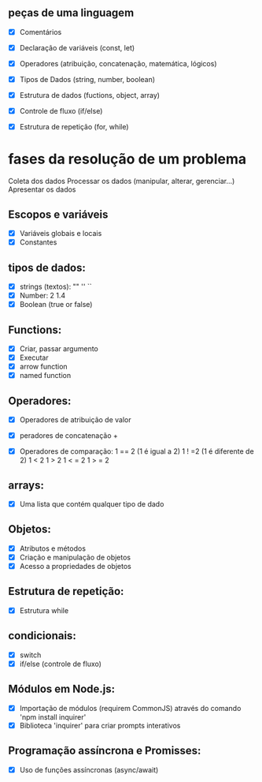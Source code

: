 ## peças de uma linguagem

- [x] Comentários
- [x] Declaração de variáveis (const, let)
- [x] Operadores (atribuição, concatenação, matemática, lógicos)
- [x] Tipos de Dados (string, number, boolean)
- [x] Estrutura de dados (fuctions, object, array)
- [x] Controle de fluxo (if/else)
- [x] Estrutura de repetição (for, while)


# fases da resolução de um problema

Coleta dos dados
Processar os dados (manipular, alterar, gerenciar...)
Apresentar os dados

## Escopos e variáveis
- [x] Variáveis globais e locais
- [x] Constantes

## tipos de dados:
- [x] strings (textos): "" '' ``
- [x] Number: 2 1.4
- [x] Boolean (true or false)

## Functions:
- [x] Criar, passar argumento
- [x] Executar
- [x] arrow function
- [x] named function

## Operadores:
- [x] Operadores de atribuição de valor
- [x] peradores de concatenação +
- [x] Operadores de comparação:
    1 == 2 (1 é igual a 2)
    1 ! =2 (1 é diferente de 2)
    1 < 2
    1 > 2
    1 < = 2
    1 > = 2


## arrays:
- [x] Uma lista que contém qualquer tipo de dado

## Objetos:

- [x] Atributos e métodos
- [x] Criação e manipulação de objetos
- [x] Acesso a propriedades de objetos

## Estrutura de repetição:

- [x] Estrutura while

## condicionais:
- [x] switch
- [x] if/else (controle de fluxo)

## Módulos em Node.js:
- [x] Importação de módulos (requirem CommonJS) através do comando 'npm install inquirer'
- [x] Biblioteca 'inquirer' para criar prompts interativos

## Programação assíncrona e Promisses:
- [x] Uso de funções assíncronas (async/await)